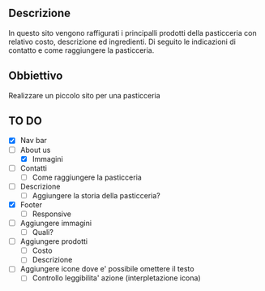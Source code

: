 ## Descrizione
In questo sito vengono raffigurati i principalli prodotti della pasticceria con relativo costo, descrizione ed ingredienti. Di seguito le indicazioni di contatto e come raggiungere la pasticceria.

## Obbiettivo
Realizzare un piccolo sito per una pasticceria

## TO DO
- [x] Nav bar
- [ ] About us
  - [x] Immagini
- [ ] Contatti
  - [ ] Come raggiungere la pasticceria
- [ ] Descrizione
  - [ ] Aggiungere la storia della pasticceria?
- [x] Footer
  - [ ] Responsive
- [ ] Aggiungere immagini
  - [ ] Quali?
- [ ] Aggiungere prodotti
  - [ ] Costo
  - [ ] Descrizione
- [ ] Aggiungere icone dove e' possibile omettere il testo
  - [ ] Controllo leggibilita' azione (interpletazione icona)